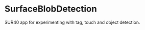 SurfaceBlobDetection
====================
SUR40 app for experimenting with tag, touch and object detection.